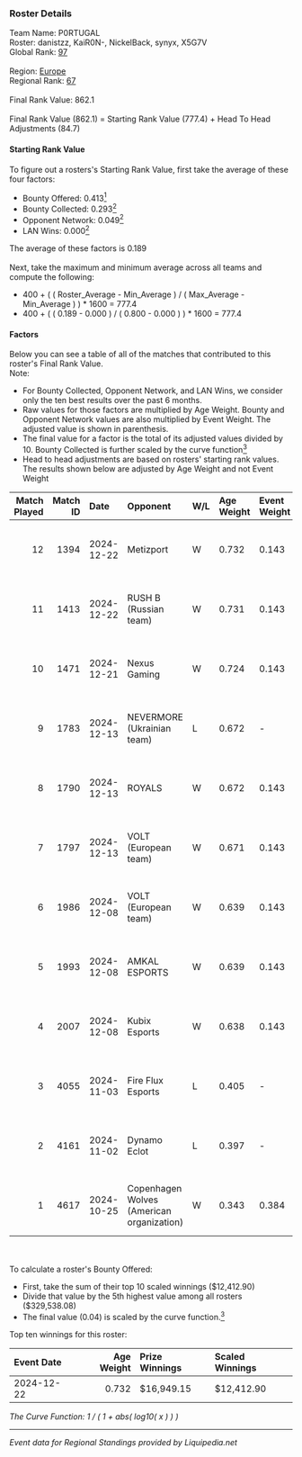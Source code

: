 ### Roster Details<br />
Team Name: P0RTUGAL<br />
Roster: danistzz, KaiR0N-, NickelBack, synyx, X5G7V<br />
Global Rank: [97](../standings_global.md)<br />
<br />
Region: [Europe]( ../standings_europe.md)<br />
Regional Rank: [67]( ../standings_europe.md)<br />
<br />
Final Rank Value:  862.1<br />
<br />
Final Rank Value (862.1) = Starting Rank Value (777.4) + Head To Head Adjustments (84.7)<br />

#### Starting Rank Value<br />
To figure out a rosters's Starting Rank Value, first take the average of these four factors:<br />
- Bounty Offered: 0.413[<sup>1</sup>](#table2)
- Bounty Collected: 0.293[<sup>2</sup>](#table1)
- Opponent Network: 0.049[<sup>2</sup>](#table1)
- LAN Wins: 0.000[<sup>2</sup>](#table1)

The average of these factors is 0.189<br />
<br />
Next, take the maximum and minimum average across all teams and compute the following:<br />
- 400 + ( ( Roster_Average - Min_Average ) / ( Max_Average - Min_Average ) ) * 1600 = 777.4
- 400 + ( ( 0.189 - 0.000 ) / ( 0.800 - 0.000 ) ) * 1600 = 777.4


#### Factors<br />
Below you can see a table of all of the matches that contributed to this roster's Final Rank Value.<br />
Note:<br />

- For Bounty Collected, Opponent Network, and LAN Wins, we consider only the ten best results over the past 6 months.
- Raw values for those factors are multiplied by Age Weight. Bounty and Opponent Network values are also multiplied by Event Weight. The adjusted value is shown in parenthesis.
- The final value for a factor is the total of its adjusted values divided by 10. Bounty Collected is further scaled by the curve function[<sup>3</sup>](#curveFunction)
- Head to head adjustments are based on rosters' starting rank values. The results shown below are adjusted by Age Weight and not Event Weight
<span id="table1"></span><br />


| Match Played | Match ID | Date       | Opponent                                  | W/L | Age Weight | Event Weight | Bounty Collected | Opponent Network | LAN Wins  | H2H Adj. | Roster                                      |
| -: | -: | :- | :- | :- | :- | :- | :- | :- | :- | -: | :- |
|           12 |     1394 | 2024-12-22 | Metizport                                 | W   | 0.732      | 0.143        | 0.074 (0.008)    | 0.507 (0.053)    | 0 (0.000) |    17.36 | danistzz, KaiR0N-, NickelBack, synyx, X5G7V |
|           11 |     1413 | 2024-12-22 | RUSH B (Russian team)                     | W   | 0.731      | 0.143        | 0.028 (0.003)    | 0.915 (0.095)    | 0 (0.000) |    14.35 | danistzz, KaiR0N-, NickelBack, synyx, X5G7V |
|           10 |     1471 | 2024-12-21 | Nexus Gaming                              | W   | 0.724      | 0.143        | 0.187 (0.019)    | 0.795 (0.082)    | 0 (0.000) |    17.70 | danistzz, KaiR0N-, NickelBack, synyx, X5G7V |
|            9 |     1783 | 2024-12-13 | NEVERMORE (Ukrainian team)                | L   | 0.672      | -            | -                | -                | -         |   -10.11 | danistzz, glowiing, KaiR0N-, synyx, X5G7V   |
|            8 |     1790 | 2024-12-13 | ROYALS                                    | W   | 0.672      | 0.143        | 0.004 (0.000)    | 0.200 (0.019)    | 0 (0.000) |     7.13 | danistzz, glowiing, KaiR0N-, synyx, X5G7V   |
|            7 |     1797 | 2024-12-13 | VOLT (European team)                      | W   | 0.671      | 0.143        | 0.003 (0.000)    | 0.162 (0.016)    | 0 (0.000) |     7.43 | danistzz, glowiing, KaiR0N-, synyx, X5G7V   |
|            6 |     1986 | 2024-12-08 | VOLT (European team)                      | W   | 0.639      | 0.143        | 0.003 (0.000)    | 0.162 (0.015)    | 0 (0.000) |     7.47 | danistzz, KaiR0N-, NickelBack, synyx, X5G7V |
|            5 |     1993 | 2024-12-08 | AMKAL ESPORTS                             | W   | 0.639      | 0.143        | 0.017 (0.002)    | 0.379 (0.035)    | 0 (0.000) |    10.38 | danistzz, KaiR0N-, NickelBack, synyx, X5G7V |
|            4 |     2007 | 2024-12-08 | Kubix Esports                             | W   | 0.638      | 0.143        | 0.045 (0.004)    | 0.487 (0.044)    | 0 (0.000) |    13.09 | danistzz, KaiR0N-, NickelBack, synyx, X5G7V |
|            3 |     4055 | 2024-11-03 | Fire Flux Esports                         | L   | 0.405      | -            | -                | -                | -         |    -4.51 | danistzz, KaiR0N-, rexxie, TruNiQ, X5G7V    |
|            2 |     4161 | 2024-11-02 | Dynamo Eclot                              | L   | 0.397      | -            | -                | -                | -         |    -2.17 | danistzz, KaiR0N-, rexxie, TruNiQ, X5G7V    |
|            1 |     4617 | 2024-10-25 | Copenhagen Wolves (American organization) | W   | 0.343      | 0.384        | 0.016 (0.002)    | 1.000 (0.132)    | 0 (0.000) |     6.58 | danistzz, KaiR0N-, rexxie, TruNiQ, X5G7V    |

<br />
<span id="table2"></span><br />
To calculate a roster's Bounty Offered:<br />

- First, take the sum of their top 10 scaled winnings ($12,412.90)
- Divide that value by the 5th highest value among all rosters ($329,538.08)
- The final value (0.04) is scaled by the curve function.[<sup>3</sup>](#curveFunction)

Top ten winnings for this roster:<br />

| Event Date | Age Weight | Prize Winnings | Scaled Winnings |
| :- | -: | :- | :- |
| 2024-12-22 |      0.732 | $16,949.15     | $12,412.90      |


<span id="curveFunction"></span>_The Curve Function: 1 / ( 1 + abs( log10( x ) ) )_<br />

---
_Event data for Regional Standings provided by Liquipedia.net_<br />
